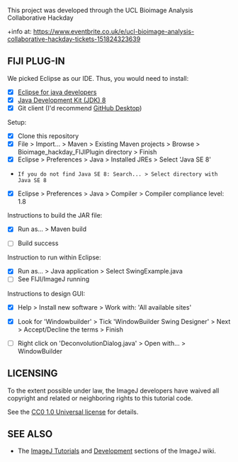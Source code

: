 
This project was developed through the UCL Bioimage Analysis Collaborative Hackday

+info at: https://www.eventbrite.co.uk/e/ucl-bioimage-analysis-collaborative-hackday-tickets-151824323639

FIJI PLUG-IN
------------
We picked Eclipse as our IDE. Thus, you would need to install:

- [X] [Eclipse for java developers](https://www.eclipse.org/downloads/)
- [X] [Java Development Kit (JDK) 8](https://www.oracle.com/java/technologies/javase/javase-jdk8-downloads.html)
- [X] Git client (I'd recommend [GitHub Desktop](https://desktop.github.com/))

Setup: 

- [X] Clone this repository
- [X] File > Import... > Maven > Existing Maven projects > Browse > Bioimage_hackday_FIJIPlugin directory > Finish
- [X] Eclipse > Preferences > Java > Installed JREs > Select 'Java SE 8'
-     If you do not find Java SE 8: Search... > Select directory with Java SE 8
- [X] Eclipse > Preferences > Java > Compiler > Compiler compliance level: 1.8  

Instructions to build the JAR file: 
- [X] Run as... > Maven build
- [ ] Build success 


Instruction to run within Eclipse:
- [X] Run as... > Java application > Select SwingExample.java
- [ ] See FIJI/ImageJ running

Instructions to design GUI:
- [X] Help > Install new software > Work with: 'All available sites'
- [X] Look for 'Windowbuilder' > Tick 'WindowBuilder Swing Designer' > Next > Accept/Decline the terms > Finish
- [ ] Right click on 'DeconvolutionDialog.java' > Open with... > WindowBuilder


LICENSING
---------

To the extent possible under law, the ImageJ developers have waived
all copyright and related or neighboring rights to this tutorial code.

See the [CC0 1.0 Universal license](https://creativecommons.org/publicdomain/zero/1.0/) for details.


SEE ALSO
--------

* The [ImageJ Tutorials](https://imagej.net/Tutorials) and [Development](https://imagej.net/Development) sections of the ImageJ wiki.

